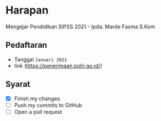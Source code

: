 # Harapan
Mengejar Pendidikan SIPSS 2021 - Ipda. Marde Fasma S.Kom

## Pedaftaran
- Tanggal
`Januari 2021`
- link
(https://penerimaan.polri.go.id/)

## Syarat
- [x] Finish my changes
- [ ] Push my commits to GitHub
- [ ] Open a pull request